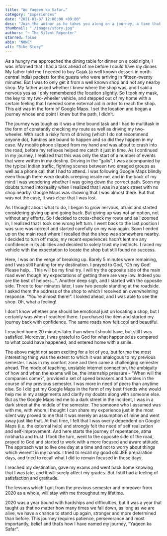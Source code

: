 ```yaml
---
title: "Wo Yaqeen ka Safar…"
category: "Experiences"
date: "2021-01-07 12:00:00 +09:00"
desc: "Join the author as he takes you along on a journey, a time that taught him lessons for life"
thumbnail: "./images/story.jpg"
authors: "~ The Silent Repenter"
starred: false
abio: "NONE"
alt: "Bike Story"
---
```


As a hungry me approached the dining table for dinner on a cold night, I was informed that I had a task ahead of me before I could have my dinner. My father told me I needed to buy Gajak (a well known dessert in north-central India) packets for the guests who were arriving in fifteen-twenty minutes. But I was to only get it from a well known shop and not any nearby shop. My father asked whether I knew where the shop was, and I said a nervous yes as I only remembered the location slightly. So I took my mask, the key to my two-wheeler vehicle, and stepped out of my home with a certain feeling that I needed some external aid in order to reach the shop. This aid was in the form of Google Maps. I set the location and began a journey whose end point I knew but the path, I didn’t.

The journey was tough as it was a time bound task and I had to multitask in the form of constantly checking my route as well as driving my two-wheeler. With such a risky form of driving (which I do not recommend anyone do), fumbles are bound to happen and so did they happen in my case. My mobile phone slipped from my hand and was about to crash into the road, before my reflexes helped me catch it just in time. As I continued in my journey, I realized that this was only the start of a number of events that were written in my destiny. Driving in the “galis”, I was accompanied by the typical Indian traffic, fighting scenes between two enraged groups as well as a phone call that I had to attend. I was following Google Maps blindly even though there were doubts creeping inside me, and in the back of my mind I was wondering whether I was going down the correct path. Soon my doubts turned into reality when I realized that I was in a dark street with no shop nearby. Google Maps was showing that I was almost there. But that was not the case, it was clear that I was lost.

As I thought about what to do, I began to grow nervous, afraid and started considering giving up and going back. But giving up was not an option, not without any efforts. So I decided to cross-check my route and as I zoomed in, I realized that I took one wrong left turn. I went back to the last position I was sure was correct and started carefully on my way again. Soon I ended up on the main road where I recalled that the shop was somewhere nearby. I decided to turn off maps, my recent experiences hadn’t lent me any confidence in its abilities and decided to solely trust my instincts. I raced my vehicle with the expectation to locate the shop but still found no success.

Here, I was on the verge of breaking up. Barely 5 minutes were remaining, and I was still hunting for my destination. I prayed to God, “Oh my God! Please help...
This will be my final try. I will try the opposite side of the main road even though my expectations of getting there are very low. Indeed you are the best of helpers...". Another deep sigh, and I started with the opposite side. Three to four minutes later, I saw two people standing at the roadside. I asked them the address of the shop to which I received an overwhelming response. “You’re almost there!”. I looked ahead, and I was able to see the shop. Oh, what a feeling!.

I don’t know whether one should be emotional just on locating a shop, but I certainly was when I reached there. I purchased the item and started my journey back with confidence. The same roads now felt cool and beautiful.

I reached home 20 minutes later than when I should have, but still I was satisfied. Moreover, I was grateful to God for what happened as compared to what could have happened, and entered home with a smile.

The above might not seem exciting for a lot of you, but for me the most interesting thing was the extent to which it was analogous to my previous semester. I was in my comfort zone and then came a challenging semester ahead. The mode of teaching, unstable internet connection, the ambiguity of how and when the exams will be, the internship pressure - “When will the companies come?”, provided a set of speed breakers and fumbles in the course of my previous semester. I was more in need of peers than anytime else. So I did get my Google Maps in the form of my best friends who would help me in my assignments and clarify my doubts along with someone else. But as the Google Maps led me to a dark street in the incident, I was in a dark street at the middle of the semester. The someone who I assumed was with me, with whom I thought I can share my experience just in the most silent way proved to me that it was merely an assumption of mine and went away just like that.
At that time, I felt that I was overly dependent on Google Maps (i.e. the external help) and strongly felt the need of self realization and self-improvement. And here starts the journey of repentance, atma nirbharta and trust. I took the turn, went to the opposite side of the road, prayed to God and started to work with a more focused and aware attitude. The approach was to live one day at a time and not to worry about things which weren’t in my hands. I tried to recall my good old JEE preparation days, and tried to recall what I did to remain focused in those days.

I reached my destination, gave my exams and went back home knowing that I was late, and it will surely affect my grades. But I still had a feeling of satisfaction and gratitude.

The lessons which I got from the previous semester and moreover from 2020
as a whole, will stay with me throughout my lifetime.

2020 was a year bound with hardships and difficulties, but it was a year that taught us that no matter how many times we fall down, as long as we are alive, we have a chance to stand up again, stronger and more determined than before. This journey requires patience, perseverance and most importantly, belief and that’s how I have named my
journey, “Yaqeen ka Safar”.

